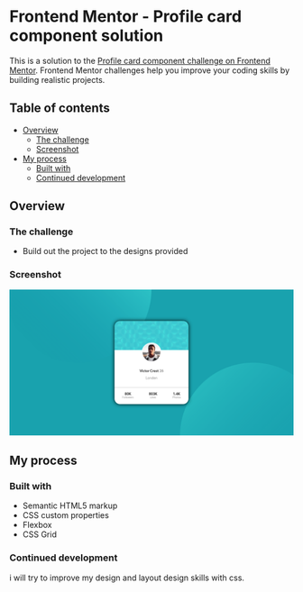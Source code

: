 # Frontend Mentor - Profile card component solution

This is a solution to the [Profile card component challenge on Frontend Mentor](https://www.frontendmentor.io/challenges/profile-card-component-cfArpWshJ). Frontend Mentor challenges help you improve your coding skills by building realistic projects. 

## Table of contents

- [Overview](#overview)
  - [The challenge](#the-challenge)
  - [Screenshot](#screenshot)
- [My process](#my-process)
  - [Built with](#built-with)
  - [Continued development](#continued-development)

## Overview

### The challenge

- Build out the project to the designs provided

### Screenshot

![](./screenshot.jpg)

## My process

### Built with

- Semantic HTML5 markup
- CSS custom properties
- Flexbox
- CSS Grid

### Continued development

i will try to improve my design and layout design skills with css.
